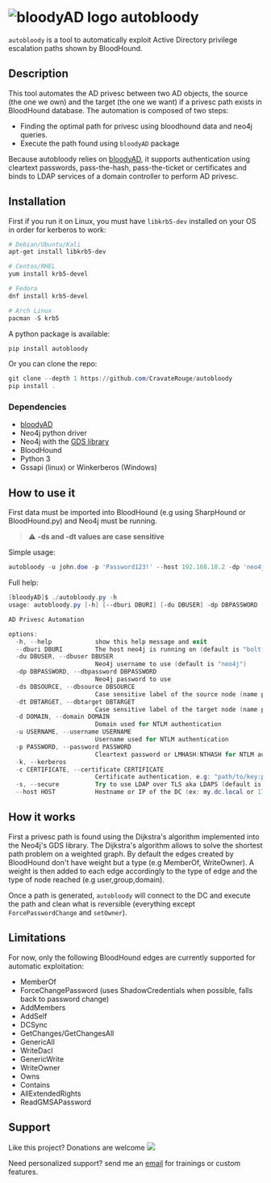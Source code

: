 # ![bloodyAD logo](https://repository-images.githubusercontent.com/415977068/9b2fed72-35fb-4faa-a8d3-b120cd3c396f) autobloody
`autobloody` is a tool to automatically exploit Active Directory privilege escalation paths shown by BloodHound.

## Description
This tool automates the AD privesc between two AD objects, the source (the one we own) and the target (the one we want) if a privesc path exists in BloodHound database.
The automation is composed of two steps:
- Finding the optimal path for privesc using bloodhound data and neo4j queries.
- Execute the path found using `bloodyAD` package

Because autobloody relies on [bloodyAD](https://github.com/CravateRouge/bloodyAD), it supports authentication using cleartext passwords, pass-the-hash, pass-the-ticket or certificates and binds to LDAP services of a domain controller to perform AD privesc.

## Installation
First if you run it on Linux, you must have `libkrb5-dev` installed on your OS in order for kerberos to work:
```ps1
# Debian/Ubuntu/Kali
apt-get install libkrb5-dev

# Centos/RHEL
yum install krb5-devel

# Fedora
dnf install krb5-devel

# Arch Linux
pacman -S krb5
```

A python package is available:
```ps1
pip install autobloody
```

Or you can clone the repo:
```ps1
git clone --depth 1 https://github.com/CravateRouge/autobloody
pip install .
```
### Dependencies
- [bloodyAD](https://github.com/CravateRouge/bloodyAD)
- Neo4j python driver
- Neo4j with the [GDS library](https://neo4j.com/docs/graph-data-science/current/installation/)
- BloodHound
- Python 3
- Gssapi (linux) or Winkerberos (Windows)

## How to use it
First data must be imported into BloodHound (e.g using SharpHound or BloodHound.py) and Neo4j must be running.

> :warning: **-ds and -dt values are case sensitive**  

Simple usage:
```ps1
autobloody -u john.doe -p 'Password123!' --host 192.168.10.2 -dp 'neo4jP@ss' -ds 'JOHN.DOE@BLOODY.LOCAL' -dt 'BLOODY.LOCAL'
```

Full help:
```ps1
[bloodyAD]$ ./autobloody.py -h
usage: autobloody.py [-h] [--dburi DBURI] [-du DBUSER] -dp DBPASSWORD -ds DBSOURCE -dt DBTARGET [-d DOMAIN] [-u USERNAME] [-p PASSWORD] [-k] [-c CERTIFICATE] [-s] --host HOST

AD Privesc Automation

options:
  -h, --help            show this help message and exit
  --dburi DBURI         The host neo4j is running on (default is "bolt://localhost:7687")
  -du DBUSER, --dbuser DBUSER
                        Neo4j username to use (default is "neo4j")
  -dp DBPASSWORD, --dbpassword DBPASSWORD
                        Neo4j password to use
  -ds DBSOURCE, --dbsource DBSOURCE
                        Case sensitive label of the source node (name property in bloodhound)
  -dt DBTARGET, --dbtarget DBTARGET
                        Case sensitive label of the target node (name property in bloodhound)
  -d DOMAIN, --domain DOMAIN
                        Domain used for NTLM authentication
  -u USERNAME, --username USERNAME
                        Username used for NTLM authentication
  -p PASSWORD, --password PASSWORD
                        Cleartext password or LMHASH:NTHASH for NTLM authentication
  -k, --kerberos
  -c CERTIFICATE, --certificate CERTIFICATE
                        Certificate authentication, e.g: "path/to/key:path/to/cert"
  -s, --secure          Try to use LDAP over TLS aka LDAPS (default is LDAP)
  --host HOST           Hostname or IP of the DC (ex: my.dc.local or 172.16.1.3)
```

## How it works
First a privesc path is found using the Dijkstra's algorithm implemented into the Neo4j's GDS library.
The Dijkstra's algorithm allows to solve the shortest path problem on a weighted graph. By default the edges created by BloodHound don't have weight but a type (e.g MemberOf, WriteOwner). A weight is then added to each edge accordingly to the type of edge and the type of node reached (e.g user,group,domain).

Once a path is generated, `autobloody` will connect to the DC and execute the path and clean what is reversible (everything except `ForcePasswordChange` and `setOwner`).

## Limitations
For now, only the following BloodHound edges are currently supported for automatic exploitation:
- MemberOf
- ForceChangePassword (uses ShadowCredentials when possible, falls back to password change)
- AddMembers
- AddSelf
- DCSync
- GetChanges/GetChangesAll
- GenericAll
- WriteDacl
- GenericWrite
- WriteOwner
- Owns
- Contains
- AllExtendedRights
- ReadGMSAPassword

## Support
Like this project? Donations are welcome [![](https://img.shields.io/static/v1?label=Sponsor&message=%E2%9D%A4&logo=GitHub&color=%23fe8e86)](https://github.com/sponsors/CravateRouge)

Need personalized support? send me an [email](mailto:baptiste.crepin@ntymail.com) for trainings or custom features.
